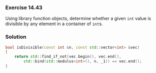### Exercise 14.43

Using library function objects, determine whether a given `int` value is
divisible by any element in a container of `int`s.

### Solution

```cpp
bool isDivisible(const int &n, const std::vector<int> &vec)
{
    return std::find_if_not(vec.begin(), vec.end(),
        std::bind(std::modulus<int>(), n, _1)) == vec.end();
}
```
